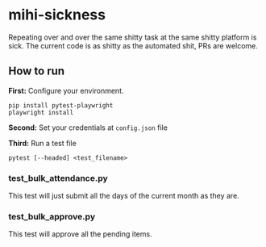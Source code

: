 # mihi-sickness

Repeating over and over the same shitty task at the same shitty platform is sick. The current code is as shitty as the automated shit, PRs are welcome.

## How to run

**First:** Configure your environment.

```
pip install pytest-playwright
playwright install
```

**Second:** Set your credentials at `config.json` file

**Third:** Run a test file

```
pytest [--headed] <test_filename>
```

### test_bulk_attendance.py

This test will just submit all the days of the current month as they are.

### test_bulk_approve.py

This test will approve all the pending items.
